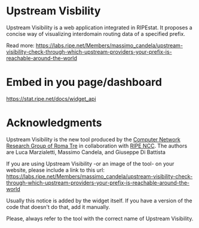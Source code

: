 # Upstream Visbility
Upstream Visibility is a web application integrated in RIPEstat. It proposes a concise way of visualizing interdomain routing data of a specified prefix.

Read more: https://labs.ripe.net/Members/massimo_candela/upstream-visibility-check-through-which-upstream-providers-your-prefix-is-reachable-around-the-world


# Embed in you page/dashboard
https://stat.ripe.net/docs/widget_api

# Acknowledgments
Upstream Visibility is the new tool produced by the [Computer Network Research Group of Roma Tre](http://www.dia.uniroma3.it/~compunet/www/view/index.php) in collaboration with [RIPE NCC](https://www.ripe.net). The authors are Luca Marzialetti, Massimo Candela, and Giuseppe Di Battista

If you are using Upstream Visibility -or an image of the tool- on your website, please include a link to this url: https://labs.ripe.net/Members/massimo_candela/upstream-visibility-check-through-which-upstream-providers-your-prefix-is-reachable-around-the-world

Usually this notice is added by the widget itself. If you have a version of the code that doesn't do that, add it manually.

Please, always refer to the tool with the correct name of Upstream Visibility.



